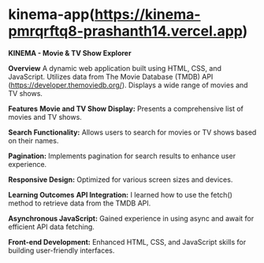 # kinema-app(https://kinema-pmrqrftq8-prashanth14.vercel.app)
**KINEMA - Movie & TV Show Explorer**

**Overview**
A dynamic web application built using HTML, CSS, and JavaScript.
Utilizes data from The Movie Database (TMDB) API (https://developer.themoviedb.org/).
Displays a wide range of movies and TV shows.

**Features**
**Movie and TV Show Display:** Presents a comprehensive list of movies and TV shows.


**Search Functionality:** Allows users to search for movies or TV shows based on their names.


**Pagination:** Implements pagination for search results to enhance user experience.


**Responsive Design:** Optimized for various screen sizes and devices.

**Learning Outcomes**
**API Integration:** I learned how to use the fetch() method to retrieve data from the TMDB API.


**Asynchronous JavaScript:** Gained experience in using async and await for efficient API data fetching.


**Front-end Development:** Enhanced HTML, CSS, and JavaScript skills for building user-friendly interfaces.
